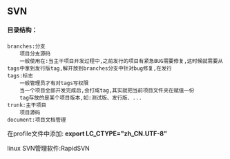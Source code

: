 

## SVN

#### 目录结构：

```
branches:分支
	项目分支源码
	一般使用在:当主干项目开发过程中,之前发行的项目有紧急BUG需要修复,这时候就需要从tags中拿到发行版tag,解开放到branches分支中针对bug修复,在发行
tags:标志
	一般管理员才有对tags写权限
	当一个项目全部开发完成后,会打成tag,其实就把当前项目文件夹在赋值一份
	tag存放的是某个项目版本,如:测试版、发行版、...
trunk:主干项目
	项目源码
document:项目文档管理
```

在profile文件中添加:	**export LC_CTYPE="zh_CN.UTF-8"**

linux SVN管理软件:RapidSVN

